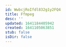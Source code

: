 ```yaml
---
id: WwbcjRoIfdl832g1y2FQ4
title: Ffmpeg
desc: ''
updated: 1641184405942
created: 1641105063851
stub: false
isDir: false
---
```


